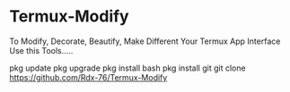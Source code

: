 # Termux-Modify


To Modify, Decorate, Beautify, Make Different Your Termux App Interface Use this Tools.....

pkg update
pkg upgrade
pkg install bash
pkg install git
git clone https://github.com/Rdx-76/Termux-Modify
